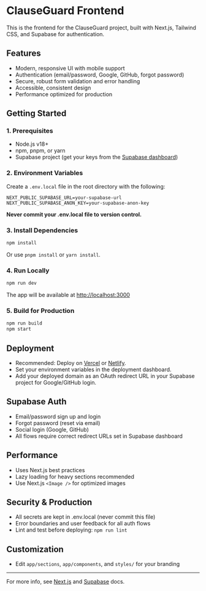 # ClauseGuard Frontend

This is the frontend for the ClauseGuard project, built with Next.js, Tailwind CSS, and Supabase for authentication.

## Features

- Modern, responsive UI with mobile support
- Authentication (email/password, Google, GitHub, forgot password)
- Secure, robust form validation and error handling
- Accessible, consistent design
- Performance optimized for production

## Getting Started

### 1. Prerequisites

- Node.js v18+
- npm, pnpm, or yarn
- Supabase project (get your keys from the [Supabase dashboard](https://app.supabase.com/))

### 2. Environment Variables

Create a `.env.local` file in the root directory with the following:

```env
NEXT_PUBLIC_SUPABASE_URL=your-supabase-url
NEXT_PUBLIC_SUPABASE_ANON_KEY=your-supabase-anon-key
```

**Never commit your .env.local file to version control.**

### 3. Install Dependencies

```bash
npm install
```

Or use `pnpm install` or `yarn install`.

### 4. Run Locally

```bash
npm run dev
```

The app will be available at [http://localhost:3000](http://localhost:3000)

### 5. Build for Production

```bash
npm run build
npm start
```

## Deployment

- Recommended: Deploy on [Vercel](https://vercel.com/) or [Netlify](https://www.netlify.com/).
- Set your environment variables in the deployment dashboard.
- Add your deployed domain as an OAuth redirect URL in your Supabase project for Google/GitHub login.

## Supabase Auth

- Email/password sign up and login
- Forgot password (reset via email)
- Social login (Google, GitHub)
- All flows require correct redirect URLs set in Supabase dashboard

## Performance

- Uses Next.js best practices
- Lazy loading for heavy sections recommended
- Use Next.js `<Image />` for optimized images

## Security & Production

- All secrets are kept in .env.local (never commit this file)
- Error boundaries and user feedback for all auth flows
- Lint and test before deploying: `npm run lint`

## Customization

- Edit `app/sections`, `app/components`, and `styles/` for your branding

---

For more info, see [Next.js](https://nextjs.org/docs) and [Supabase](https://supabase.com/docs) docs.
